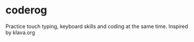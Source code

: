 # coderog
Practice touch typing, keyboard skills and coding at the same time. Inspired by klava.org
